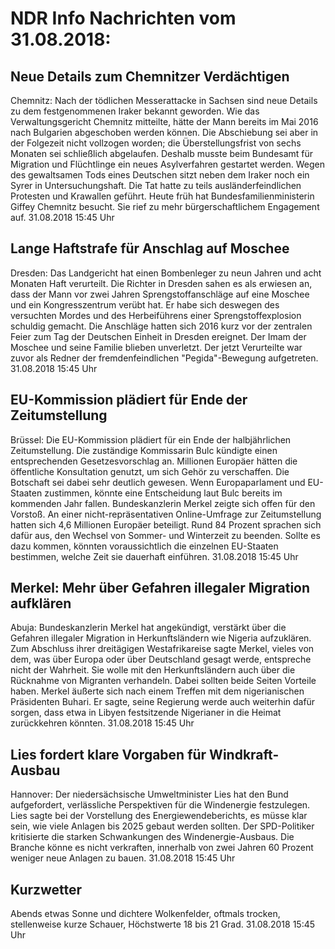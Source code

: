# NDR Info Nachrichten vom 31.08.2018:


## Neue Details zum Chemnitzer Verdächtigen
Chemnitz:	Nach der tödlichen Messerattacke in Sachsen sind neue Details zu dem festgenommenen Iraker bekannt geworden. Wie das Verwaltungsgericht Chemnitz mitteilte, hätte der Mann bereits im Mai 2016 nach Bulgarien abgeschoben werden können. Die Abschiebung sei aber in der Folgezeit nicht vollzogen worden; die Überstellungsfrist von sechs Monaten sei schließlich abgelaufen. Deshalb musste beim Bundesamt für Migration und Flüchtlinge ein neues Asylverfahren gestartet werden. Wegen des gewaltsamen Tods eines Deutschen sitzt neben dem Iraker noch ein Syrer in Untersuchungshaft. Die Tat hatte zu teils ausländerfeindlichen Protesten und Krawallen geführt. Heute früh hat Bundesfamilienministerin Giffey Chemnitz besucht. Sie rief zu mehr bürgerschaftlichem Engagement auf. 31.08.2018 15:45 Uhr 

## Lange Haftstrafe für Anschlag auf Moschee
Dresden:	Das Landgericht hat einen Bombenleger zu neun Jahren und acht Monaten Haft verurteilt. Die Richter in Dresden sahen es als erwiesen an, dass der Mann vor zwei Jahren Sprengstoffanschläge auf eine Moschee und ein Kongresszentrum verübt hat. Er habe sich deswegen des versuchten Mordes und des Herbeiführens einer Sprengstoffexplosion schuldig gemacht. Die Anschläge hatten sich 2016 kurz vor der zentralen Feier zum Tag der Deutschen Einheit in Dresden ereignet. Der Imam der Moschee und seine Familie blieben unverletzt. Der jetzt Verurteilte war zuvor als Redner der fremdenfeindlichen "Pegida"-Bewegung aufgetreten. 31.08.2018 15:45 Uhr 

## EU-Kommission plädiert für Ende der Zeitumstellung
Brüssel: Die EU-Kommission plädiert für ein Ende der halbjährlichen Zeitumstellung. Die zuständige Kommissarin Bulc kündigte einen entsprechenden Gesetzesvorschlag an. Millionen Europäer hätten die öffentliche Konsultation genutzt, um sich Gehör zu verschaffen. Die Botschaft sei dabei sehr deutlich gewesen. Wenn Europaparlament und EU-Staaten zustimmen, könnte eine Entscheidung laut Bulc bereits im kommenden Jahr fallen. Bundeskanzlerin Merkel zeigte sich offen für den Vorstoß. An einer nicht-repräsentativen Online-Umfrage zur Zeitumstellung hatten sich 4,6 Millionen Europäer beteiligt. Rund 84 Prozent sprachen sich dafür aus, den Wechsel von Sommer- und Winterzeit zu beenden. Sollte es dazu kommen, könnten voraussichtlich die einzelnen EU-Staaten bestimmen, welche Zeit sie dauerhaft einführen. 31.08.2018 15:45 Uhr 

## Merkel: Mehr über Gefahren illegaler Migration aufklären
Abuja: Bundeskanzlerin Merkel hat angekündigt, verstärkt über die Gefahren illegaler Migration in Herkunftsländern wie Nigeria aufzuklären. Zum Abschluss ihrer dreitägigen Westafrikareise sagte Merkel, vieles von dem, was über Europa oder über Deutschland gesagt werde, entspreche nicht der Wahrheit. Sie wolle mit den Herkunftsländern auch über die Rücknahme von Migranten verhandeln. Dabei sollten beide Seiten Vorteile haben. Merkel äußerte sich nach einem Treffen mit dem nigerianischen Präsidenten Buhari. Er sagte, seine Regierung werde auch weiterhin dafür sorgen, dass etwa in Libyen festsitzende Nigerianer in die Heimat zurückkehren könnten. 31.08.2018 15:45 Uhr 

## Lies fordert klare Vorgaben für Windkraft-Ausbau
Hannover: Der niedersächsische Umweltminister Lies hat den Bund aufgefordert, verlässliche Perspektiven für die Windenergie festzulegen. Lies sagte bei der Vorstellung des Energiewendeberichts, es müsse klar sein, wie viele Anlagen bis 2025 gebaut werden sollten. Der SPD-Politiker kritisierte die starken Schwankungen des Windenergie-Ausbaus. Die Branche könne es nicht verkraften, innerhalb von zwei Jahren 60 Prozent weniger neue Anlagen zu bauen. 31.08.2018 15:45 Uhr 

## Kurzwetter
Abends etwas Sonne und dichtere Wolkenfelder, oftmals trocken, stellenweise kurze Schauer, Höchstwerte 18 bis 21 Grad. 31.08.2018 15:45 Uhr 
